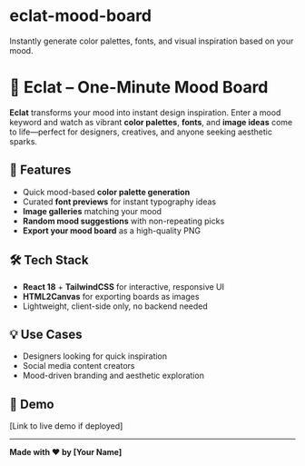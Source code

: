 # eclat-mood-board
Instantly generate color palettes, fonts, and visual inspiration based on your mood.

# 🌟 Eclat – One-Minute Mood Board

**Eclat** transforms your mood into instant design inspiration. Enter a mood keyword and watch as vibrant **color palettes**, **fonts**, and **image ideas** come to life—perfect for designers, creatives, and anyone seeking aesthetic sparks.

## 🚀 Features

- Quick mood-based **color palette generation**  
- Curated **font previews** for instant typography ideas  
- **Image galleries** matching your mood  
- **Random mood suggestions** with non-repeating picks  
- **Export your mood board** as a high-quality PNG  

## 🛠 Tech Stack

- **React 18** + **TailwindCSS** for interactive, responsive UI  
- **HTML2Canvas** for exporting boards as images  
- Lightweight, client-side only, no backend needed  

## 💡 Use Cases

- Designers looking for quick inspiration  
- Social media content creators  
- Mood-driven branding and aesthetic exploration  

## 🎨 Demo

[Link to live demo if deployed]

---

**Made with ❤️ by [Your Name]**
